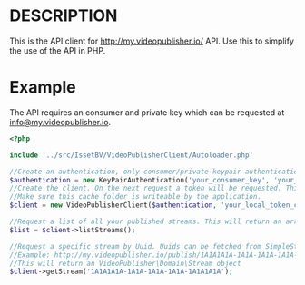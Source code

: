 DESCRIPTION
===========
This is the API client for http://my.videopublisher.io/ API. Use this to simplify the use of the API in PHP.

Example
=======

The API requires an consumer and private key which can be requested at info@my.videopublisher.io.

```php
<?php

include '../src/IssetBV/VideoPublisherClient/Autoloader.php'

//Create an authentication, only consumer/private keypair authentication is supported at this time
$authentication = new KeyPairAuthentication('your_consumer_key', 'your_private_key');
//Create the client. On the next request a token will be requested. This token will be cache in 'your_local_token_cache_folder'.
//Make sure this cache folder is writeable by the application.
$client = new VideoPublisherClient($authentication, 'your_local_token_cache_folder');

//Request a list of all your published streams. This will return an array of VideoPublisher\Domain\SimpleStream objects
$list = $client->listStreams();

//Request a specific stream by Uuid. Uuids can be fetched from SimpleStream objects or from http://my.videopublisher.io/
//Example: http://my.videopublisher.io/publish/1A1A1A1A-1A1A-1A1A-1A1A-1A1A1A1A
//This will return an VideoPublisher\Domain\Stream object 
$client->getStream('1A1A1A1A-1A1A-1A1A-1A1A-1A1A1A1A');
```

